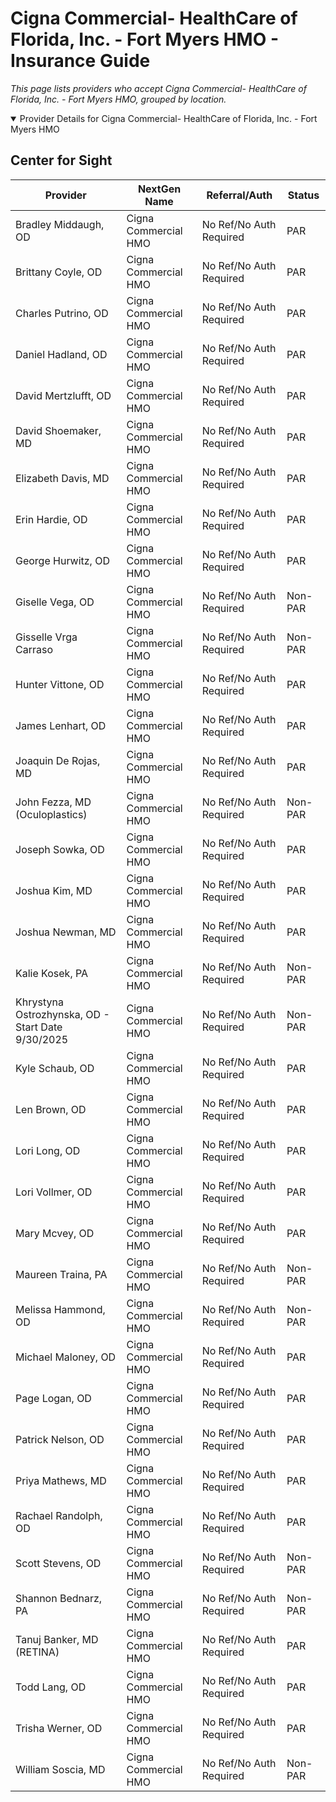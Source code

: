 # Cigna Commercial- HealthCare of Florida, Inc. - Fort Myers HMO - Insurance Guide

*This page lists providers who accept Cigna Commercial- HealthCare of Florida, Inc. - Fort Myers HMO, grouped by location.*

<details open><summary>Provider Details for Cigna Commercial- HealthCare of Florida, Inc. - Fort Myers HMO</summary>

## Center for Sight

| Provider | NextGen Name | Referral/Auth | Status |
|----------|-------------|--------------|--------|
| Bradley Middaugh, OD | Cigna Commercial HMO | No Ref/No Auth Required | PAR |
| Brittany Coyle, OD | Cigna Commercial HMO | No Ref/No Auth Required | PAR |
| Charles Putrino, OD | Cigna Commercial HMO | No Ref/No Auth Required | PAR |
| Daniel Hadland, OD | Cigna Commercial HMO | No Ref/No Auth Required | PAR |
| David Mertzlufft, OD | Cigna Commercial HMO | No Ref/No Auth Required | PAR |
| David Shoemaker, MD | Cigna Commercial HMO | No Ref/No Auth Required | PAR |
| Elizabeth Davis, MD | Cigna Commercial HMO | No Ref/No Auth Required | PAR |
| Erin Hardie, OD | Cigna Commercial HMO | No Ref/No Auth Required | PAR |
| George Hurwitz, OD | Cigna Commercial HMO | No Ref/No Auth Required | PAR |
| Giselle Vega, OD | Cigna Commercial HMO | No Ref/No Auth Required | Non-PAR |
| Gisselle Vrga Carraso | Cigna Commercial HMO | No Ref/No Auth Required | Non-PAR |
| Hunter Vittone, OD | Cigna Commercial HMO | No Ref/No Auth Required | PAR |
| James Lenhart, OD | Cigna Commercial HMO | No Ref/No Auth Required | PAR |
| Joaquin De Rojas, MD | Cigna Commercial HMO | No Ref/No Auth Required | PAR |
| John Fezza, MD (Oculoplastics) | Cigna Commercial HMO | No Ref/No Auth Required | Non-PAR |
| Joseph Sowka, OD | Cigna Commercial HMO | No Ref/No Auth Required | PAR |
| Joshua Kim, MD | Cigna Commercial HMO | No Ref/No Auth Required | PAR |
| Joshua Newman, MD | Cigna Commercial HMO | No Ref/No Auth Required | PAR |
| Kalie Kosek, PA | Cigna Commercial HMO | No Ref/No Auth Required | Non-PAR |
| Khrystyna Ostrozhynska, OD - Start Date 9/30/2025 | Cigna Commercial HMO | No Ref/No Auth Required | Non-PAR |
| Kyle Schaub, OD | Cigna Commercial HMO | No Ref/No Auth Required | PAR |
| Len Brown, OD | Cigna Commercial HMO | No Ref/No Auth Required | PAR |
| Lori Long, OD | Cigna Commercial HMO | No Ref/No Auth Required | PAR |
| Lori Vollmer, OD | Cigna Commercial HMO | No Ref/No Auth Required | PAR |
| Mary Mcvey, OD | Cigna Commercial HMO | No Ref/No Auth Required | PAR |
| Maureen Traina, PA | Cigna Commercial HMO | No Ref/No Auth Required | Non-PAR |
| Melissa Hammond, OD | Cigna Commercial HMO | No Ref/No Auth Required | Non-PAR |
| Michael Maloney, OD | Cigna Commercial HMO | No Ref/No Auth Required | PAR |
| Page Logan, OD | Cigna Commercial HMO | No Ref/No Auth Required | PAR |
| Patrick Nelson, OD | Cigna Commercial HMO | No Ref/No Auth Required | PAR |
| Priya Mathews, MD | Cigna Commercial HMO | No Ref/No Auth Required | PAR |
| Rachael Randolph, OD | Cigna Commercial HMO | No Ref/No Auth Required | PAR |
| Scott Stevens, OD | Cigna Commercial HMO | No Ref/No Auth Required | Non-PAR |
| Shannon Bednarz, PA | Cigna Commercial HMO | No Ref/No Auth Required | Non-PAR |
| Tanuj Banker, MD (RETINA) | Cigna Commercial HMO | No Ref/No Auth Required | PAR |
| Todd Lang, OD | Cigna Commercial HMO | No Ref/No Auth Required | PAR |
| Trisha Werner, OD | Cigna Commercial HMO | No Ref/No Auth Required | PAR |
| William Soscia, MD | Cigna Commercial HMO | No Ref/No Auth Required | Non-PAR |

</details>

